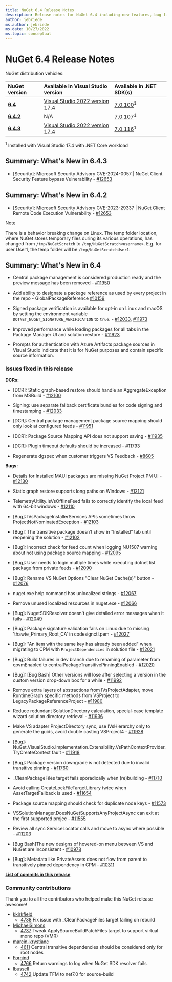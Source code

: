 ```yaml
---
title: NuGet 6.4 Release Notes
description: Release notes for NuGet 6.4 including new features, bug fixes, and DCRs.
author: jebriede
ms.author: jebriede
ms.date: 10/27/2022
ms.topic: conceptual
---
```


# NuGet 6.4 Release Notes

NuGet distribution vehicles:

| NuGet version | Available in Visual Studio version | Available in .NET SDK(s) |
|:---|:---|:---|
| [**6.4**](https://nuget.org/downloads) | [Visual Studio 2022 version 17.4](https://visualstudio.microsoft.com/downloads/) | [7.0.100](https://dotnet.microsoft.com/download/dotnet-core/7.0)<sup>1</sup> |
| [**6.4.2**](https://nuget.org/downloads) | N/A | [7.0.107](https://dotnet.microsoft.com/download/dotnet-core/7.0)<sup>1</sup> |
| [**6.4.3**](https://nuget.org/downloads) | [Visual Studio 2022 version 17.4](https://visualstudio.microsoft.com/downloads/) | [7.0.116](https://dotnet.microsoft.com/download/dotnet-core/7.0)<sup>1</sup> |

<sup>1</sup> Installed with Visual Studio 17.4 with .NET Core workload

## Summary: What's New in 6.4.3

* [Security]: Microsoft Security Advisory CVE-2024-0057 | NuGet Client Security Feature bypass Vulnerability - [#12653](https://github.com/NuGet/Home/issues/13241)

## Summary: What's New in 6.4.2

* [Security]: Microsoft Security Advisory CVE-2023-29337 | NuGet Client Remote Code Execution Vulnerability - [#12653](https://github.com/NuGet/Home/issues/12653)

> [!NOTE]
> There is a behavior breaking change on Linux. The temp folder location, where NuGet stores temporary files during its various operations, has changed from `/tmp/NuGetScratch` to `/tmp/NuGetScratch<username>`. E.g. for user User1, the temp folder will be `/tmp/NuGetScratchUser1`.

## Summary: What's New in 6.4

* Central package management is considered production ready and the preview message has been removed - [#11950](https://github.com/NuGet/Home/issues/11950)

* Add ability to designate a package reference as used by every project in the repo - GlobalPackageReference [#10159](https://github.com/NuGet/Home/issues/10159)

* Signed package verification is available for opt-in on Linux and macOS by setting the environment variable `DOTNET_NUGET_SIGNATURE_VERIFICATION` to `true`. - [#12033](https://github.com/NuGet/Home/issues/12033), [#11973](https://github.com/NuGet/Home/issues/11973)

* Improved performance while loading packages for all tabs in the Package Manager UI and solution restore - [#11923](https://github.com/NuGet/Home/issues/11923)

* Prompts for authentication with Azure Artifacts package sources in Visual Studio indicate that it is for NuGet purposes and contain specific source information.

### Issues fixed in this release

**DCRs:**

* [DCR]: Static graph-based restore should handle an AggregateException from MSBuild - [#12100](https://github.com/NuGet/Home/issues/12100)

* Signing:  use separate fallback certificate bundles for code signing and timestamping - [#12033](https://github.com/NuGet/Home/issues/12033)

* [DCR]: Central package management package source mapping should only look at configured feeds - [#11951](https://github.com/NuGet/Home/issues/11951)

* [DCR]: Package Source Mapping API does not support saving  - [#11935](https://github.com/NuGet/Home/issues/11935)

* [DCR]: Plugin timeout defaults should be increased - [#11793](https://github.com/NuGet/Home/issues/11793)

* Regenerate dgspec when customer triggers VS Feedback - [#8605](https://github.com/NuGet/Home/issues/8605)

**Bugs:**

* Details for Installed MAUI packages are missing NuGet Project PM UI - [#12130](https://github.com/NuGet/Home/issues/12130)

* Static graph restore supports long paths on Windows - [#12121](https://github.com/NuGet/Home/issues/12121)

* TelemetryUtility.IsVsOfflineFeed fails to correctly identify the local feed with 64-bit windows - [#12110](https://github.com/NuGet/Home/issues/12110)

* [Bug]: IVsPackageInstallerServices APIs sometimes throw ProjectNotNominatedException - [#12103](https://github.com/NuGet/Home/issues/12103)

* [Bug]: The transitive package doesn’t show in “Installed” tab until reopening the solution - [#12102](https://github.com/NuGet/Home/issues/12102)

* [Bug]: Incorrect check for feed count when logging NU1507 warning about not using package source mapping - [#12095](https://github.com/NuGet/Home/issues/12095)

* [Bug]: User needs to login multiple times while executing dotnet list package from private feeds - [#12090](https://github.com/NuGet/Home/issues/12090)

* [Bug]: Rename VS NuGet Options "Clear NuGet Cache(s)" button - [#12076](https://github.com/NuGet/Home/issues/12076)

* nuget.exe help command has unlocalized strings - [#12067](https://github.com/NuGet/Home/issues/12067)

* Remove unused localized resources in nuget.exe - [#12066](https://github.com/NuGet/Home/issues/12066)

* [Bug]: NugetSDKResolver doesn't give detailed error messages when it fails - [#12049](https://github.com/NuGet/Home/issues/12049)

* [Bug]: Package signature validation fails on Linux due to missing 'thawte_Primary_Root_CA' in codesignctl.pem - [#12027](https://github.com/NuGet/Home/issues/12027)

* [Bug]: "An item with the same key has already been added" when migrating to CPM with `ProjectDependencies` in solution file - [#12021](https://github.com/NuGet/Home/issues/12021)

* [Bug]: Build failures in dev branch due to renaming of parameter from cpvmEnabled to centralPackageTransitivePinningEnabled  - [#12020](https://github.com/NuGet/Home/issues/12020)

* [Bug]: [Bug Bash] Other versions will lose after selecting a version in the custom version drop-down box for a while - [#11992](https://github.com/NuGet/Home/issues/11992)

* Remove extra layers of abstractions from IVsProjectAdapter, move RuntimeGraph specific methods from VSProject to LegacyPackageReferenceProject - [#11980](https://github.com/NuGet/Home/issues/11980)

* Reduce redundant SolutionDirectory calculation, special-case template wizard solution directory retrieval - [#11936](https://github.com/NuGet/Home/issues/11936)

* Make VS adapter ProjectDirectory sync, use IVsHierarchy only to generate the guids, avoid double casting VSProject4 - [#11928](https://github.com/NuGet/Home/issues/11928)

* [Bug]: NuGet.VisualStudio.Implementation.Extensibility.VsPathContextProvider.TryCreateContext fault - [#11918](https://github.com/NuGet/Home/issues/11918)

* [Bug]: Package version downgrade is not detected due to invalid transitive pinning - [#11760](https://github.com/NuGet/Home/issues/11760)

* _CleanPackageFiles target fails sporadically when (re)building - [#11710](https://github.com/NuGet/Home/issues/11710)

* Avoid calling CreateLockFileTargetLibrary twice when AssetTargetFallback is used - [#11654](https://github.com/NuGet/Home/issues/11654)

* Package source mapping should check for duplicate node keys - [#11573](https://github.com/NuGet/Home/issues/11573)

* VSSolutionManager.DoesNuGetSupportsAnyProjectAsync can exit at the first supported projec - [#11555](https://github.com/NuGet/Home/issues/11555)

* Review all sync ServiceLocator calls and move to async where possible - [#11203](https://github.com/NuGet/Home/issues/11203)

* [Bug Bash]The new designs of hovered-on menu between VS and NuGet are inconsistent - [#10978](https://github.com/NuGet/Home/issues/10978)

* [Bug]: Metadata like PrivateAssets does not flow from parent to transitively pinned dependency in CPM - [#10311](https://github.com/NuGet/Home/issues/10311)

**[List of commits in this release](https://github.com/NuGet/NuGet.Client/compare/6.3.1.1...6.4.0.123)**

### Community contributions

Thank you to all the contributors who helped make this NuGet release awesome!

* [kkirkfield](https://github.com/kkirkfield)
  * [4738](https://github.com/NuGet/NuGet.Client/pull/4738) Fix issue with _CleanPackageFiles target failing on rebuild
* [MichaelSimons](https://github.com/MichaelSimons)
  * [4737](https://github.com/NuGet/NuGet.Client/pull/4737) Tweak ApplySourceBuildPatchFiles target to support virtual mono repo (VMR)
* [marcin-krystianc](https://github.com/marcin-krystianc)
  * [4611](https://github.com/NuGet/NuGet.Client/pull/4611) Central transitive dependencies should be considered only for root nodes
* [Forgind](https://github.com/Forgind)
  * [4766](https://github.com/NuGet/NuGet.Client/pull/4766) Return warnings to log when NuGet SDK resolver fails
* [lbussell](https://github.com/lbussell)
  * [4742](https://github.com/NuGet/NuGet.Client/pull/4742) Update TFM to net7.0 for source-build
